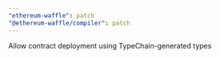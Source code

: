 ```yaml
---
"ethereum-waffle": patch
"@ethereum-waffle/compiler": patch
---
```


Allow contract deployment using TypeChain-generated types

